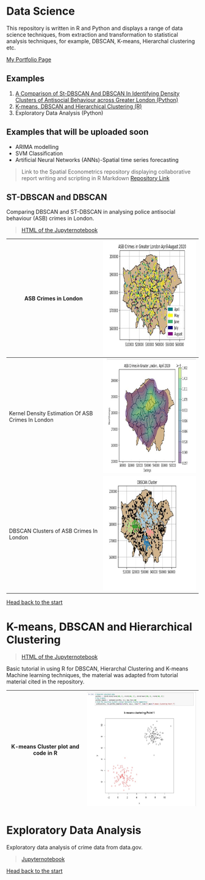 # Data Science

This repository is written in R and Python and displays a range of data science techniques, from extraction and transformation to statistical analysis techniques, for example, DBSCAN, K-means, Hierarchal clustering etc.

[My Portfolio Page](https://tdayeni.github.io/Portfolio/)

## Examples 
1. [A Comparison of St-DBSCAN And DBSCAN In Identifying Density Clusters of Antisocial Behaviour across Greater London (Python)](#st-dbscan-and-dbscan)
2. [K-means, DBSCAN and Hierarchical Clustering (R)](#k-means-dbscan-and-hierarchical-clustering)
3. Exploratory Data Analysis (Python)

## Examples that will be uploaded soon

* ARIMA modelling 
* SVM Classification
* Artificial Neural Networks (ANNs)-Spatial time series forecasting


> Link to the Spatial Econometrics repository displaying collaborative report writing and scripting in R Markdown [Repository Link ](https://github.com/TDAYENI/Spatial-Econometrics#readme)


## ST-DBSCAN and DBSCAN
Comparing DBSCAN and ST-DBSCAN in analysing police antisocial behaviour (ASB) crimes in London.


> [HTML of the Jupyternotebook ](https://htmlpreview.github.io/?https://github.com/TDAYENI/Data-Science/blob/main/HTML_ST-DBSCAN_and%20DBSCAN_ASB_Crime_Data.html)


| ASB Crimes in London                              	| <img src="Files/ASBCrimesplot.jpg" width="400" height="300">  	|
|---------------------------------------------------	|---------------------------------------------------------------	|
| Kernel Density Estimation Of ASB Crimes In London 	| <img src="Files/KDEofASBcrimes.jpg" width="400" height="300"> 	|
| DBSCAN Clusters of ASB Crimes In London           	| <img src="Files/DBSCANcluster.jpg" width="400" height="300">  	|


[Head back to the start](#data-Science)

# K-means, DBSCAN and Hierarchical Clustering

> [HTML of the Jupyternotebook ](https://htmlpreview.github.io/?https://github.com/TDAYENI/Data-Science/blob/main/Data_Mining_K-means_%20DBSCAN_Hierarchical_Clustering.html)

Basic tutorial in using R for DBSCAN, Hierarchal Clustering and K-means Machine learning techniques, the material was adapted from tutorial material cited in the repository. 


| K-means Cluster plot and code in R 	| <img src="Files/kmeansscreenshotjup.jpg" width="400" height="300"> 	|
|------------------------------------	|--------------------------------------------------------------------	|

# Exploratory Data Analysis 

Exploratory data analysis of crime data from data.gov.

> [Jupyternotebook ](https://github.com/TDAYENI/Data-Science/blob/main/kernel%20density%20estimation%20London%20Crimes.ipynb)












[Head back to the start](#data-Science)